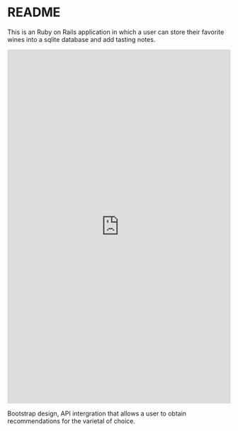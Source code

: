 # README

This is an Ruby on Rails application in which a user can store their favorite wines into a sqlite database and add tasting notes.

<iframe class="imgur-embed" width="100%" height="799" frameborder="0" src="https://i.imgur.com/0PwvAwp.gifv#embed"></iframe>


 Bootstrap design, API intergration that allows a user to obtain recommendations for the varietal of choice.


